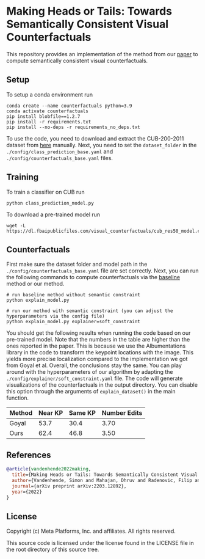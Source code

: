 # Making Heads or Tails: Towards Semantically Consistent Visual Counterfactuals

This repository provides an implementation of the method from our [paper](https://arxiv.org/pdf/2203.12892) to compute semantically consistent visual counterfactuals.

## Setup

To setup a conda environment run

```shell
conda create --name counterfactuals python=3.9
conda activate counterfactuals
pip install blobfile==1.2.7
pip install -r requirements.txt
pip install --no-deps -r requirements_no_deps.txt
```

To use the code, you need to download and extract the CUB-200-2011 dataset from [here](https://data.caltech.edu/records/20098) manually. Next, you need to set the `dataset_folder` in the `./config/class_prediction_base.yaml` and `./config/counterfactuals_base.yaml` files.

## Training

To train a classifier on CUB run

```shell
python class_prediction_model.py
```

To download a pre-trained model run

```shell
wget -L https://dl.fbaipublicfiles.com/visual_counterfactuals/cub_res50_model.ckpt
```

## Counterfactuals

First make sure the dataset folder and model path in the `./config/counterfactuals_base.yaml` file are set correctly. Next, you can run the following commands to compute counterfactuals via the [baseline](https://arxiv.org/abs/1904.07451) method or our method.

```shell
# run baseline method without semantic constraint
python explain_model.py

# run our method with semantic constraint (you can adjust the hyperparameters via the config file)
python explain_model.py explainer=soft_constraint
```

You should get the following results when running the code based on our pre-trained model. Note that the numbers in the table are higher than the ones reported in the paper. This is because we use the Albumentations library in the code to transform the keypoint locations with the image. This yields more precise localization compared to the implementation we got from Goyal et al. Overall, the conclusions stay the same. You can play around with the hyperparameters of our algorithm by adapting the `./config/explainer/soft_constraint.yaml` file. The code will generate visualizations of the counterfactuals in the output directory. You can disable this option through the arguments of `explain_dataset()` in the main function.

| Method     | Near KP | Same KP | Number Edits |
|------------|---------|---------|--------------| 
| Goyal      | 53.7    | 30.4    | 3.70         |
| Ours       | 62.4    | 46.8    | 3.50         |


## References

```bibtex
@article{vandenhende2022making,
  title={Making Heads or Tails: Towards Semantically Consistent Visual Counterfactuals},
  author={Vandenhende, Simon and Mahajan, Dhruv and Radenovic, Filip and Ghadiyaram, Deepti},
  journal={arXiv preprint arXiv:2203.12892},
  year={2022}
}
```

## License
Copyright (c) Meta Platforms, Inc. and affiliates. All rights reserved.

This source code is licensed under the license found in the LICENSE file in the root directory of this source tree.
